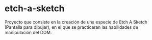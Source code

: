 # etch-a-sketch
Proyecto que consiste en la creación de una especie de Etch A Sketch (Pantalla para dibujar), 
en el que se practicaran las habilidades de manipulación del DOM.